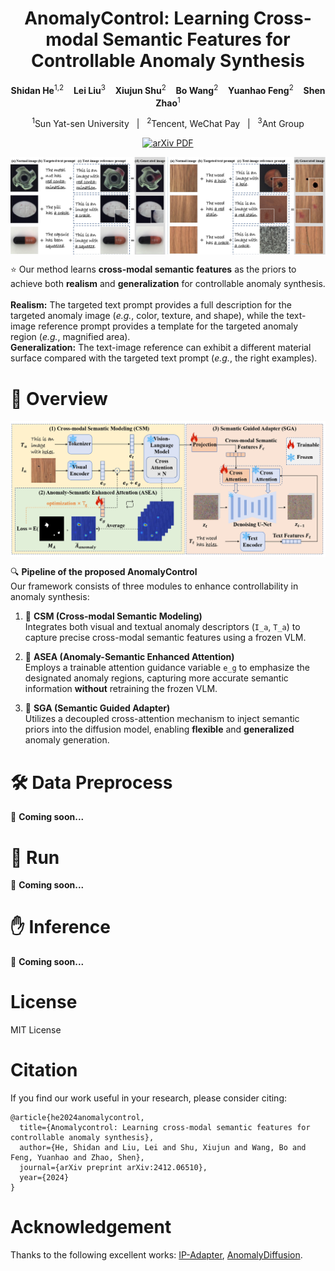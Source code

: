 <h1 align="center">AnomalyControl: Learning Cross-modal Semantic Features for Controllable Anomaly Synthesis</h1>

<p align="center">
  <strong>Shidan He</strong><sup>1,2</sup> &nbsp;&nbsp;
  <strong>Lei Liu</strong><sup>3</sup> &nbsp;&nbsp;
  <strong>Xiujun Shu</strong><sup>2</sup> &nbsp;&nbsp;
  <strong>Bo Wang</strong><sup>2</sup> &nbsp;&nbsp;
  <strong>Yuanhao Feng</strong><sup>2</sup> &nbsp;&nbsp;
  <strong>Shen Zhao</strong><sup>1</sup>
</p>

<p align="center">
  <sup>1</sup>Sun Yat-sen University &nbsp;&nbsp;|&nbsp;&nbsp;
  <sup>2</sup>Tencent, WeChat Pay &nbsp;&nbsp;|&nbsp;&nbsp;
  <sup>3</sup>Ant Group
</p>

<p align="center">
  <a href="https://arxiv.org/abs/2412.06510">
    <img src="https://img.shields.io/badge/Paper-PDF-green?style=flat&logo=arXiv&logoColor=green" alt="arXiv PDF">
  </a>
</p>


<div  align="center">    
 <img src="./assets/imgs/fig1_results.jpg" width = 1000  align=center />
</div>

<!-- ⭐ Our method introduces a novel **cross-modal control framework** for anomaly synthesis, combining **visual** and **textual descriptors** to guide the diffusion model with **fine-grained semantic priors**. -->

<p>
⭐ Our method learns <strong>cross-modal semantic features</strong> as the priors to achieve both <strong>realism</strong> and <strong>generalization</strong> for controllable anomaly synthesis. <br><br>
<strong>Realism:</strong> The targeted text prompt provides a full description for the targeted anomaly image (<em>e.g.</em>, color, texture, and shape), while the text-image reference prompt provides a template for the targeted anomaly region (<em>e.g.</em>, magnified area). <br>
<strong>Generalization:</strong> The text-image reference can exhibit a different material surface compared with the targeted text prompt (<em>e.g.</em>, the right examples).
</p>

# 🙂 Overview
<div  align="center">    
 <img src="./assets/imgs/fig2_overview.jpg" width = 1000  align=center />
</div>

🔍 **Pipeline of the proposed AnomalyControl**  
Our framework consists of three modules to enhance controllability in anomaly synthesis:

1. 🧠 **CSM (Cross-modal Semantic Modeling)**  
   Integrates both visual and textual anomaly descriptors (`I_a`, `T_a`) to capture precise cross-modal semantic features using a frozen VLM.

2. 🎯 **ASEA (Anomaly-Semantic Enhanced Attention)**  
   Employs a trainable attention guidance variable `e_g` to emphasize the designated anomaly regions, capturing more accurate semantic information **without** retraining the frozen VLM.

3. 🧩 **SGA (Semantic Guided Adapter)**  
   Utilizes a decoupled cross-attention mechanism to inject semantic priors into the diffusion model, enabling **flexible** and **generalized** anomaly generation.

# 🛠️ Data Preprocess
🚧 **Coming soon...**

# 🚀 Run
🚧 **Coming soon...**

# ✋ Inference
🚧 **Coming soon...**

# License
MIT License

# Citation
If you find our work useful in your research, please consider citing: 
```
@article{he2024anomalycontrol,
  title={Anomalycontrol: Learning cross-modal semantic features for controllable anomaly synthesis},
  author={He, Shidan and Liu, Lei and Shu, Xiujun and Wang, Bo and Feng, Yuanhao and Zhao, Shen},
  journal={arXiv preprint arXiv:2412.06510},
  year={2024}
}
```

# Acknowledgement
Thanks to the following excellent works: [IP-Adapter](https://github.com/tencent-ailab/IP-Adapter), [AnomalyDiffusion](https://github.com/sjtuplayer/anomalydiffusion).